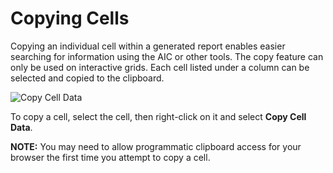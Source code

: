 # Copying Cells

Copying an individual cell within a generated report enables easier searching for information using the AIC or other tools. The copy feature can only be used on interactive grids. Each cell listed under a column can be selected and copied to the clipboard.

![Copy Cell Data](/img/product_docs/accessanalyzer/accessanalyzer/enterpriseauditor/admin/report/interactivegrids/copycell.png)

To copy a cell, select the cell, then right-click on it and select __Copy Cell Data__.

__NOTE:__ You may need to allow programmatic clipboard access for your browser the first time you attempt to copy a cell.
